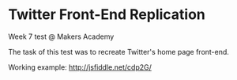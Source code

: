 Twitter Front-End Replication
=================

Week 7 test @ Makers Academy

The task of this test was to recreate Twitter's home page front-end.

Working example: http://jsfiddle.net/cdp2G/
